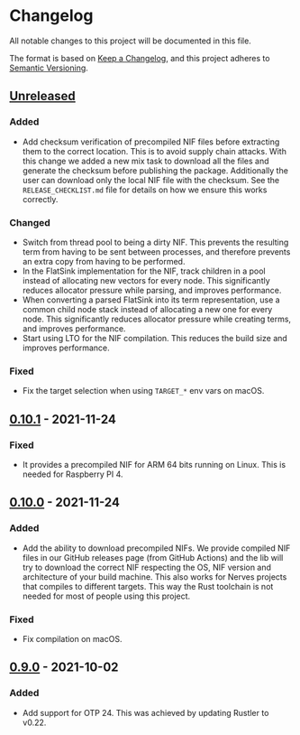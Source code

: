 # Changelog
All notable changes to this project will be documented in this file.

The format is based on [Keep a Changelog](https://keepachangelog.com/en/1.0.0/),
and this project adheres to [Semantic Versioning](https://semver.org/spec/v2.0.0.html).

## [Unreleased]

### Added

- Add checksum verification of precompiled NIF files before extracting
them to the correct location. This is to avoid supply chain attacks.
With this change we added a new mix task to download all the files
and generate the checksum before publishing the package. Additionally
the user can download only the local NIF file with the checksum.
See the `RELEASE_CHECKLIST.md` file for details on how we ensure this
works correctly.

### Changed

- Switch from thread pool to being a dirty NIF. This prevents the 
resulting term from having to be sent between processes, and therefore 
prevents an extra copy from having to be performed.
- In the FlatSink implementation for the NIF, track children in a pool
instead of allocating new vectors for every node. This significantly
reduces allocator pressure while parsing, and improves performance.
- When converting a parsed FlatSink into its term representation,
use a common child node stack instead of allocating a new one for every
node. This significantly reduces allocator pressure while creating terms, 
and improves performance.
- Start using LTO for the NIF compilation. This reduces the build size
and improves performance.

### Fixed

- Fix the target selection when using `TARGET_*` env vars on macOS.

## [0.10.1] - 2021-11-24

### Fixed

- It provides a precompiled NIF for ARM 64 bits running on Linux. This
is needed for Raspberry PI 4.

## [0.10.0] - 2021-11-24

### Added

- Add the ability to download precompiled NIFs. We provide compiled
NIF files in our GitHub releases page (from GitHub Actions) and the
lib will try to download the correct NIF respecting the OS, NIF version
and architecture of your build machine. This also works for Nerves
projects that compiles to different targets. This way the Rust toolchain
is not needed for most of people using this project.

### Fixed

- Fix compilation on macOS.

## [0.9.0] - 2021-10-02

### Added

- Add support for OTP 24. This was achieved by updating Rustler to v0.22.

[Unreleased]: https://github.com/rusterlium/html5ever_elixir/compare/v0.10.1...HEAD
[0.10.1]: https://github.com/rusterlium/html5ever_elixir/compare/v0.10.0...v0.10.1
[0.10.0]: https://github.com/rusterlium/html5ever_elixir/compare/v0.9.0...v0.10.0
[0.9.0]: https://github.com/rusterlium/html5ever_elixir/releases/tag/v0.9.0
